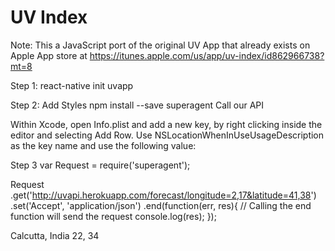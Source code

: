 # UV Index

Note: This a JavaScript port of the original UV App that already exists on Apple App store at https://itunes.apple.com/us/app/uv-index/id862966738?mt=8


Step 1:
react-native init uvapp

Step 2:
Add Styles
npm install --save superagent
Call our API

Within Xcode, open Info.plist and add a new key, by right clicking inside the editor and selecting Add Row. Use NSLocationWhenInUseUsageDescription as the key name and use the following value:


Step 3
var Request = require('superagent');

 Request
      .get('http://uvapi.herokuapp.com/forecast/longitude=2,17&latitude=41,38')
      .set('Accept', 'application/json')
      .end(function(err, res){
        // Calling the end function will send the request
          console.log(res);
      });


Calcutta, India	22,	34
